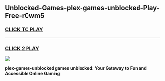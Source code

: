 
## Unblocked-Games-plex-games-unblocked-Play-Free-r0wm5
<h3>
<a href="https://premium76.site?title=plex-games-unblocked&ref=09A">CLICK TO PLAY</a></h3>
<hr>

<h3>
<a href="https://premium76.site?title=plex-games-unblocked&ref=09A">CLICK 2 PLAY</a>
  
</h3>

<a href="https://premium76.site?title=plex-games-unblocked&ref=09A"><img src="https://clearcache.store/games.png"></a>


**plex-games-unblocked games unblocked: Your Gateway to Fun and Accessible Online Gaming**
